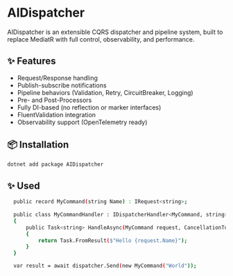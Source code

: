 # AIDispatcher

AIDispatcher is an extensible CQRS dispatcher and pipeline system, built to replace MediatR with full control, observability, and performance.

## ✨ Features

- Request/Response handling
- Publish-subscribe notifications
- Pipeline behaviors (Validation, Retry, CircuitBreaker, Logging)
- Pre- and Post-Processors
- Fully DI-based (no reflection or marker interfaces)
- FluentValidation integration
- Observability support (OpenTelemetry ready)

## 📦 Installation

```bash
dotnet add package AIDispatcher
```

## ✨ Used

```bash
  public record MyCommand(string Name) : IRequest<string>;
  
  public class MyCommandHandler : IDispatcherHandler<MyCommand, string>
  {
      public Task<string> HandleAsync(MyCommand request, CancellationToken cancellationToken)
      {
          return Task.FromResult($"Hello {request.Name}");
      }
  }
```
```bash
  var result = await dispatcher.Send(new MyCommand("World"));
